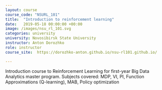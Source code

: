 ```yaml
---
layout: course
course_code: "NSURL_101"
title:  "Introduction to reinforcement learning"
date:   2019-05-18 00:00:00 +00:00
image: /images/nsu_rl_101.svg
categories: university
university: Novosibirsk State University 
instructor: Anton Dorozhko
role: instructor 
course_site:  https://dorozhko-anton.github.io/nsu-rl101.github.io/

---
```


Introduction course to Reinforcement Learning for first-year Big Data Analytics master program.
Subjects covered: MDP, VI, PI, Function Approximations (Q-learning), MAB, Policy optimization

